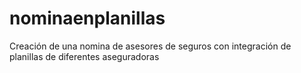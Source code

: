 # nominaenplanillas
Creación de una nomina de asesores de seguros con integración de planillas de diferentes aseguradoras
